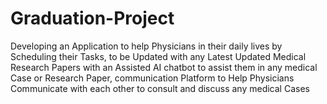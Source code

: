 # Graduation-Project
 Developing an Application to help Physicians in their daily lives by  Scheduling their Tasks, to be Updated with any Latest Updated Medical  Research Papers with an Assisted AI chatbot to assist them in any medical Case or Research Paper, communication Platform to Help Physicians Communicate with each other to consult and discuss any medical Cases
